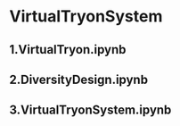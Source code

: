 # VirtualTryonSystem
## 1.VirtualTryon.ipynb


## 2.DiversityDesign.ipynb


## 3.VirtualTryonSystem.ipynb

